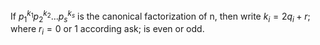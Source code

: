 If $p_1^{k_1}p_2^{k_2} \ldots p_s^{k_s}$ is the canonical factorization of n, then write $k_i =
2q_i + r$; where $r_i = 0$ or 1 according ask; is even or odd.